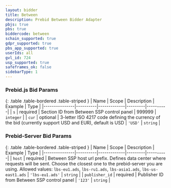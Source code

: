 ```yaml
---
layout: bidder
title: Between
description: Prebid Between Bidder Adapter
pbjs: true
pbs: true
biddercode: between
schain_supported: true
gdpr_supported: true
pbs_app_supported: true
userIds: all
gvl_id: 724
usp_supported: true
safeframes_ok: false
sidebarType: 1
---
```


### Prebid.js Bid Params

{: .table .table-bordered .table-striped }
| Name          | Scope    | Description | Example | Type     |
|---------------|----------|-------------|---------|----------|
| `s` | required |  Section ID from Between SSP control panel | 999999 | `integer` |
| `cur` | optional | 3-letter ISO 4217 code defining the currency of the bid (currently support USD and EUR), default is USD | `'USD'` | `string` |

### Prebid-Server Bid Params

{: .table .table-bordered .table-striped }
| Name          | Scope    | Description | Example | Type     |
|---------------|----------|-------------|---------|----------|
| `host` | required |  Between SSP host url prefix. Defines data center where requests will be sent. Choose the closest one to the prebid-server you are using. Allowed values: `lbs-eu1.ads`, `lbs-ru1.ads`, `lbs-asia1.ads`, `lbs-us-east1.ads` | `'lbs-eu1.ads'` | `string` |
| `publisher_id` | required |  Publisher ID from Between SSP control panel | `'123'` | `string` |
